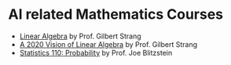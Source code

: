 # AI related Mathematics Courses

* [Linear Algebra](https://ocw.mit.edu/courses/mathematics/18-06-linear-algebra-spring-2010/video-lectures/) by Prof. Gilbert Strang
* [A 2020 Vision of Linear Algebra](https://ocw.mit.edu/resources/res-18-010-a-2020-vision-of-linear-algebra-spring-2020/) by Prof. Gilbert Strang
* [Statistics 110: Probability](https://projects.iq.harvard.edu/stat110/youtube) by Prof. Joe Blitzstein